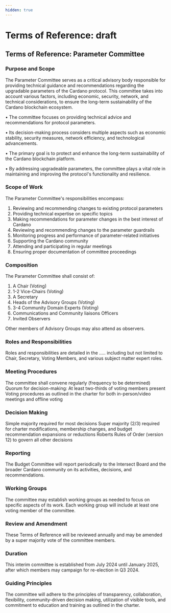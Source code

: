 ```yaml
---
hidden: true
---
```


# Terms of Reference: draft

## Terms of Reference: Parameter Committee

### **Purpose and Scope**

The Parameter Committee serves as a critical advisory body responsible for providing technical guidance and recommendations regarding the upgradable parameters of the Cardano protocol. This committee takes into account various factors, including economic, security, network, and technical considerations, to ensure the long-term sustainability of the Cardano blockchain ecosystem.

• The committee focuses on providing technical advice and recommendations for protocol parameters.

• Its decision-making process considers multiple aspects such as economic stability, security measures, network efficiency, and technological advancements.

• The primary goal is to protect and enhance the long-term sustainability of the Cardano blockchain platform.

• By addressing upgradeable parameters, the committee plays a vital role in maintaining and improving the protocol's functionality and resilience.

### **Scope of Work**

The Parameter Committee's responsibilities encompass:

1. Reviewing and recommending changes to existing protocol parameters
2. Providing technical expertise on specific topics
3. Making recommendations for parameter changes in the best interest of Cardano
4. Reviewing and recommending changes to the parameter guardrails
5. Monitoring progress and performance of parameter-related initiatives
6. Supporting the Cardano community
7. Attending and participating in regular meetings
8. Ensuring proper documentation of committee proceedings

### **Composition**

The Parameter Committee shall consist of:

1. A Chair (Voting)
2. 1-2 Vice-Chairs (Voting)
3. A Secretary
4. Heads of the Advisory Groups (Voting)
5. 3-4 Community Domain Experts  (Voting)
6. Communications and Community liaisons Officers
7. Invited Observers

Other members of Advisory Groups may also attend as observers.

### **Roles and Responsibilities**

Roles and responsibilities are detailed in the ..... including but not limited to Chair, Secretary, Voting Members, and various subject matter expert roles.

### **Meeting Procedures**

The committee shall convene regularly (frequency to be determined) Quorum for decision-making: At least two-thirds of voting members present Voting procedures as outlined in the charter for both in-person/video meetings and offline voting

### **Decision Making**

Simple majority required for most decisions Super majority (2/3) required for charter modifications, membership changes, and budget recommendation expansions or reductions Roberts Rules of Order (version 12) to govern all other decisions

### **Reporting**

The Budget Committee will report periodically to the Intersect Board and the broader Cardano community on its activities, decisions, and recommendations.

### **Working Groups**

The committee may establish working groups as needed to focus on specific aspects of its work. Each working group will include at least one voting member of the committee.

### **Review and Amendment**

These Terms of Reference will be reviewed annually and may be amended by a super majority vote of the committee members.

### **Duration**

This interim committee is established from July 2024 until January 2025, after which members may campaign for re-election in Q3 2024.

### **Guiding Principles**

The committee will adhere to the principles of transparency, collaboration, flexibility, community-driven decision making, utilization of visible tools, and commitment to education and training as outlined in the charter.

